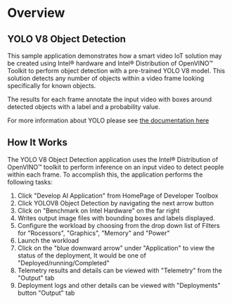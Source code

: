 # Overview 
## YOLO V8 Object Detection 

This sample application demonstrates how a smart video IoT solution may be created using Intel® hardware and Intel® Distribution of OpenVINO™ Toolkit to perform object detection with a pre-trained YOLO V8 model. This solution detects any number of objects within a video frame looking specifically for known objects.

The results for each frame annotate the input video with boxes around detected objects with a label and a probability value.

For more information about YOLO please see [the documentation here]([https://pjreddie.com/darknet/yolo/](https://github.com/ultralytics/ultralytics))

## How It Works

The YOLO V8 Object Detection application uses the Intel® Distribution of OpenVINO™ toolkit to perform inference on an input video to detect people within each frame. To accomplish this, the application performs the following tasks:

1) Click "Develop AI Application" from HomePage of Developer Toolbox
2) Click YOLOV8 Object Detection by navigating the next arrow button 
3) Click on "Benchmark on Intel Hardware" on the far right 
4) Writes output image files with bounding boxes and labels displayed.
5) Configure the workload by choosing from the drop down list of Filters for "Rocessors", "Graphics", "Memory" and "Power"
6) Launch the workload
7) Click on the "blue downward arrow" under "Application" to view the status of the deployment, It would be one of "Deployed/running/Completed"
8) Telemetry results and details can be viewed with "Telemetry"  from the "Output" tab
9) Deployment logs and other details  can be viewed with "Deployments" button "Output" tab 